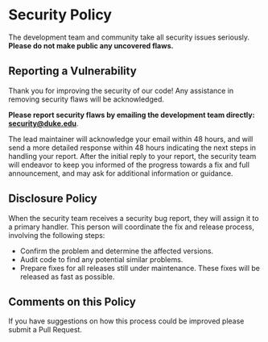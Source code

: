 # Security Policy

The development team and community take all security issues seriously. **Please do not make public any uncovered flaws.**

## Reporting a Vulnerability

Thank you for improving the security of our code! Any assistance in removing security flaws will be acknowledged.

**Please report security flaws by emailing the development team directly: security@duke.edu**.

The lead maintainer will acknowledge your email within 48 hours, and will send a more detailed response within 48 hours indicating
the next steps in handling your report. After the initial reply to your report, the security team will endeavor to keep you informed of the
progress towards a fix and full announcement, and may ask for additional information or guidance.

## Disclosure Policy

When the security team receives a security bug report, they will assign it to a primary handler.
This person will coordinate the fix and release process, involving the following steps:

- Confirm the problem and determine the affected versions.
- Audit code to find any potential similar problems.
- Prepare fixes for all releases still under maintenance. These fixes will be released as fast as possible.

## Comments on this Policy

If you have suggestions on how this process could be improved please submit a Pull Request.
